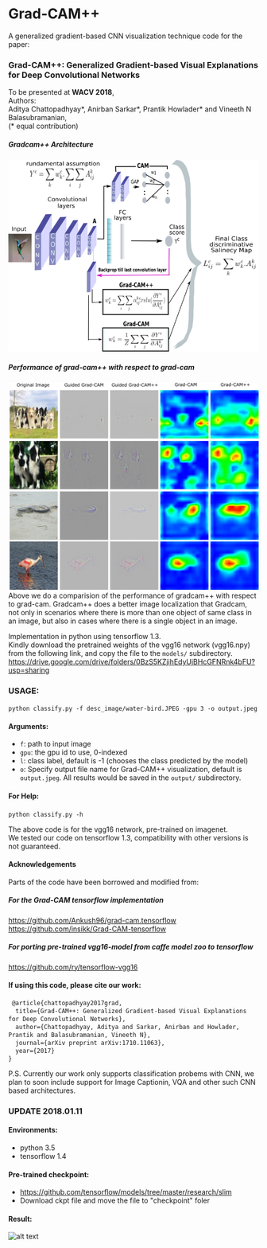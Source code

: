 # Grad-CAM++ 

A generalized gradient-based CNN visualization technique
code for the paper:
### Grad-CAM++: Generalized Gradient-based Visual Explanations for Deep Convolutional Networks

To be presented at **WACV 2018**,
<br>
Authors:
<br>
Aditya Chattopadhyay\*,
Anirban Sarkar\*,
Prantik Howlader\* and
Vineeth N Balasubramanian,
<br>
(\* equal contribution)
<br>
##### Gradcam++ Architecture
![alt text](desc_image/architecture.png)
##### Performance of grad-cam++ with respect to grad-cam
![alt text](desc_image/grad-campp.png)
Above we do a comparision of the performance of gradcam++ with respect to grad-cam. Gradcam++ does a better image localization that Gradcam, not only in scenarios where there is more than one object of same class in an image, but also in cases where  there is a single object in an image. 

Implementation in python using tensorflow 1.3.  
Kindly download the pretrained weights of the vgg16 network (vgg16.npy) from the following link, and copy the file to the `models/` subdirectory.  
https://drive.google.com/drive/folders/0BzS5KZjihEdyUjBHcGFNRnk4bFU?usp=sharing

### USAGE:
```python classify.py -f desc_image/water-bird.JPEG -gpu 3 -o output.jpeg ```


#### Arguments:
- `f`: path to input image
- `gpu`: the gpu id to use, 0-indexed
- `l`: class label, default is -1 (chooses the class predicted by the model)
- `o`: Specify output file name for Grad-CAM++ visualization, default is `output.jpeg`. All results would be saved in the `output/` subdirectory.



#### For Help:
```python classify.py -h ```


The above code is for the vgg16 network, pre-trained on imagenet.  
We tested our code on tensorflow 1.3, compatibility with other versions is not guaranteed.



#### Acknowledgements
Parts of the code have been borrowed and modified from: 
##### For the Grad-CAM tensorflow implementation
https://github.com/Ankush96/grad-cam.tensorflow  
https://github.com/insikk/Grad-CAM-tensorflow  
##### For porting pre-trained vgg16-model from caffe model zoo to tensorflow
https://github.com/ry/tensorflow-vgg16  

#### If using this code, please cite our work:
```
 @article{chattopadhyay2017grad,
  title={Grad-CAM++: Generalized Gradient-based Visual Explanations for Deep Convolutional Networks},
  author={Chattopadhyay, Aditya and Sarkar, Anirban and Howlader, Prantik and Balasubramanian, Vineeth N},
  journal={arXiv preprint arXiv:1710.11063},
  year={2017}
}
```
P.S. Currently our work only supports classification probems with CNN, we plan to soon include support for Image Captionin, VQA and other such CNN based architectures.




### UPDATE 2018.01.11
#### Environments:
- python 3.5
- tensorflow 1.4
#### Pre-trained checkpoint:
- https://github.com/tensorflow/models/tree/master/research/slim
- Download ckpt file and move the file to "checkpoint" foler
#### Result:
![alt text](desc_image/result1.png)
